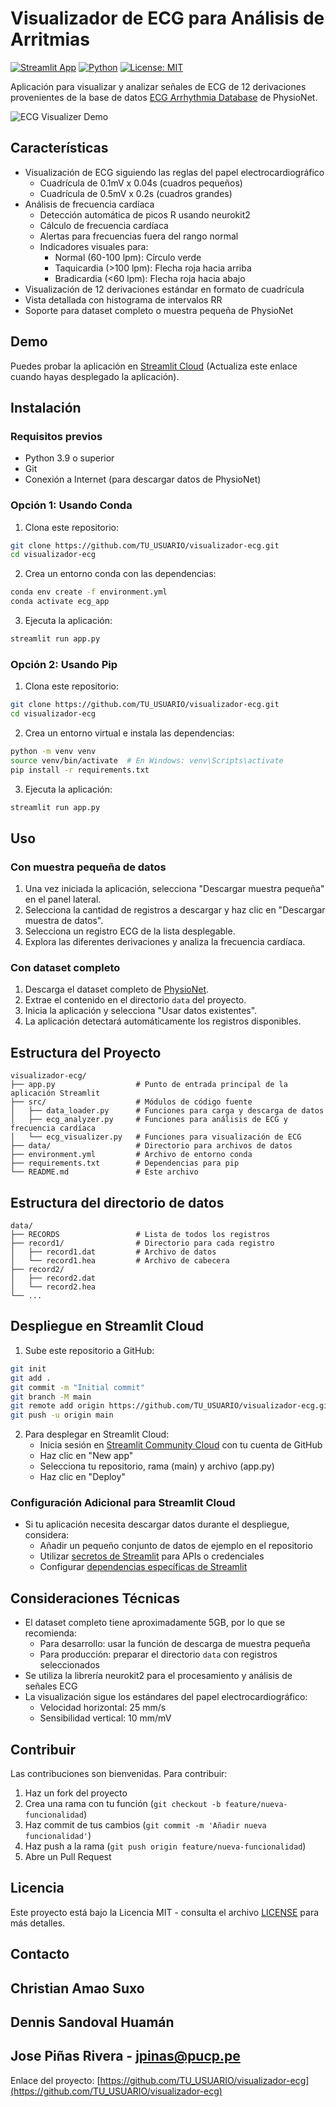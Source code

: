 
# Visualizador de ECG para Análisis de Arritmias

[![Streamlit App](https://static.streamlit.io/badges/streamlit_badge_black_white.svg)](https://share.streamlit.io/)
[![Python](https://img.shields.io/badge/Python-3.9-blue.svg)](https://www.python.org/downloads/release/python-390/)
[![License: MIT](https://img.shields.io/badge/License-MIT-yellow.svg)](https://opensource.org/licenses/MIT)

Aplicación para visualizar y analizar señales de ECG de 12 derivaciones provenientes de la base de datos [ECG Arrhythmia Database](https://physionet.org/content/ecg-arrhythmia/1.0.0/) de PhysioNet.

![ECG Visualizer Demo](https://via.placeholder.com/800x400?text=ECG+Visualizer+Screenshot)

## Características

- Visualización de ECG siguiendo las reglas del papel electrocardiográfico
  - Cuadrícula de 0.1mV x 0.04s (cuadros pequeños)
  - Cuadrícula de 0.5mV x 0.2s (cuadros grandes)
- Análisis de frecuencia cardíaca
  - Detección automática de picos R usando neurokit2
  - Cálculo de frecuencia cardíaca
  - Alertas para frecuencias fuera del rango normal
  - Indicadores visuales para:
    - Normal (60-100 lpm): Círculo verde
    - Taquicardia (>100 lpm): Flecha roja hacia arriba
    - Bradicardia (<60 lpm): Flecha roja hacia abajo
- Visualización de 12 derivaciones estándar en formato de cuadrícula
- Vista detallada con histograma de intervalos RR
- Soporte para dataset completo o muestra pequeña de PhysioNet

## Demo

Puedes probar la aplicación en [Streamlit Cloud](https://share.streamlit.io/) (Actualiza este enlace cuando hayas desplegado la aplicación).

## Instalación

### Requisitos previos

- Python 3.9 o superior
- Git
- Conexión a Internet (para descargar datos de PhysioNet)

### Opción 1: Usando Conda

1. Clona este repositorio:
```bash
git clone https://github.com/TU_USUARIO/visualizador-ecg.git
cd visualizador-ecg
```

2. Crea un entorno conda con las dependencias:
```bash
conda env create -f environment.yml
conda activate ecg_app
```

3. Ejecuta la aplicación:
```bash
streamlit run app.py
```

### Opción 2: Usando Pip

1. Clona este repositorio:
```bash
git clone https://github.com/TU_USUARIO/visualizador-ecg.git
cd visualizador-ecg
```

2. Crea un entorno virtual e instala las dependencias:
```bash
python -m venv venv
source venv/bin/activate  # En Windows: venv\Scripts\activate
pip install -r requirements.txt
```

3. Ejecuta la aplicación:
```bash
streamlit run app.py
```

## Uso

### Con muestra pequeña de datos

1. Una vez iniciada la aplicación, selecciona "Descargar muestra pequeña" en el panel lateral.
2. Selecciona la cantidad de registros a descargar y haz clic en "Descargar muestra de datos".
3. Selecciona un registro ECG de la lista desplegable.
4. Explora las diferentes derivaciones y analiza la frecuencia cardíaca.

### Con dataset completo

1. Descarga el dataset completo de [PhysioNet](https://physionet.org/content/ecg-arrhythmia/1.0.0/).
2. Extrae el contenido en el directorio `data` del proyecto.
3. Inicia la aplicación y selecciona "Usar datos existentes".
4. La aplicación detectará automáticamente los registros disponibles.

## Estructura del Proyecto

```
visualizador-ecg/
├── app.py                  # Punto de entrada principal de la aplicación Streamlit
├── src/                    # Módulos de código fuente
│   ├── data_loader.py      # Funciones para carga y descarga de datos
│   ├── ecg_analyzer.py     # Funciones para análisis de ECG y frecuencia cardíaca
│   └── ecg_visualizer.py   # Funciones para visualización de ECG
├── data/                   # Directorio para archivos de datos
├── environment.yml         # Archivo de entorno conda
├── requirements.txt        # Dependencias para pip
└── README.md               # Este archivo
```

## Estructura del directorio de datos
```
data/
├── RECORDS                 # Lista de todos los registros
├── record1/                # Directorio para cada registro
│   ├── record1.dat         # Archivo de datos
│   └── record1.hea         # Archivo de cabecera
├── record2/
│   ├── record2.dat
│   └── record2.hea
└── ...
```

## Despliegue en Streamlit Cloud

1. Sube este repositorio a GitHub:
```bash
git init
git add .
git commit -m "Initial commit"
git branch -M main
git remote add origin https://github.com/TU_USUARIO/visualizador-ecg.git
git push -u origin main
```

2. Para desplegar en Streamlit Cloud:
   - Inicia sesión en [Streamlit Community Cloud](https://streamlit.io/cloud) con tu cuenta de GitHub
   - Haz clic en "New app"
   - Selecciona tu repositorio, rama (main) y archivo (app.py)
   - Haz clic en "Deploy"

### Configuración Adicional para Streamlit Cloud
- Si tu aplicación necesita descargar datos durante el despliegue, considera:
  - Añadir un pequeño conjunto de datos de ejemplo en el repositorio
  - Utilizar [secretos de Streamlit](https://docs.streamlit.io/streamlit-cloud/get-started/deploy-an-app/connect-to-data-sources/secrets-management) para APIs o credenciales
  - Configurar [dependencias específicas de Streamlit](https://docs.streamlit.io/streamlit-cloud/get-started/deploy-an-app/app-dependencies)

## Consideraciones Técnicas

- El dataset completo tiene aproximadamente 5GB, por lo que se recomienda:
  - Para desarrollo: usar la función de descarga de muestra pequeña
  - Para producción: preparar el directorio `data` con registros seleccionados
- Se utiliza la librería neurokit2 para el procesamiento y análisis de señales ECG
- La visualización sigue los estándares del papel electrocardiográfico:
  - Velocidad horizontal: 25 mm/s
  - Sensibilidad vertical: 10 mm/mV

## Contribuir

Las contribuciones son bienvenidas. Para contribuir:

1. Haz un fork del proyecto
2. Crea una rama con tu función (`git checkout -b feature/nueva-funcionalidad`)
3. Haz commit de tus cambios (`git commit -m 'Añadir nueva funcionalidad'`)
4. Haz push a la rama (`git push origin feature/nueva-funcionalidad`)
5. Abre un Pull Request

## Licencia

Este proyecto está bajo la Licencia MIT - consulta el archivo [LICENSE](LICENSE) para más detalles.

## Contacto

## Christian Amao Suxo
## Dennis Sandoval Huamán
## Jose Piñas Rivera -  jpinas@pucp.pe

Enlace del proyecto: [https://github.com/TU_USUARIO/visualizador-ecg](https://github.com/TU_USUARIO/visualizador-ecg)

